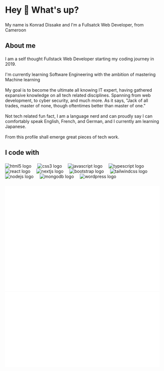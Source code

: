 <h1 align="left">Hey 👋 What's up?</h1>

###

<p align="left">My name is Konrad Dissake and I'm a Fullsatck Web Developer, from Cameroon</p>

###

<h2 align="left">About me</h2>

###

<p align="left">I am a self thought Fullstack Web Developer starting my coding journey in 2019. <br><br>I'm currently learning Software Engineering with the ambition of mastering Machine learning<br><br>My goal is to become the ultimate all knowing IT expert, having gathered expansive knowledge on all tech related disciplines. Spanning from web development, to cyber security, and much more. As it says, "Jack of all trades, master of none, though oftentimes better than master of one."<br><br>Not tech related fun fact, I am a language nerd and can proudly say I can comfortably speak English, French, and German, and I currently am learning Japanese.<br><br>From this profile shall emerge great pieces of tech work.</p>

###

<h2 align="left">I code with</h2>

###

<div align="left">
  <img src="https://cdn.jsdelivr.net/gh/devicons/devicon/icons/html5/html5-original.svg" height="40" alt="html5 logo"  />
  <img width="12" />
  <img src="https://cdn.jsdelivr.net/gh/devicons/devicon/icons/css3/css3-original.svg" height="40" alt="css3 logo"  />
  <img width="12" />
  <img src="https://cdn.jsdelivr.net/gh/devicons/devicon/icons/javascript/javascript-original.svg" height="40" alt="javascript logo"  />
  <img width="12" />
  <img src="https://cdn.jsdelivr.net/gh/devicons/devicon/icons/typescript/typescript-original.svg" height="40" alt="typescript logo"  />
  <img width="12" />
  <img src="https://cdn.jsdelivr.net/gh/devicons/devicon/icons/react/react-original.svg" height="40" alt="react logo"  />
  <img width="12" />
  <img src="https://cdn.jsdelivr.net/gh/devicons/devicon/icons/nextjs/nextjs-original.svg" height="40" alt="nextjs logo"  />
  <img width="12" />
  <img src="https://cdn.jsdelivr.net/gh/devicons/devicon/icons/bootstrap/bootstrap-original.svg" height="40" alt="bootstrap logo"  />
  <img width="12" />
  <img src="https://skillicons.dev/icons?i=tailwind" height="40" alt="tailwindcss logo"  />
  <img width="12" />
  <img src="https://cdn.jsdelivr.net/gh/devicons/devicon/icons/nodejs/nodejs-original.svg" height="40" alt="nodejs logo"  />
  <img width="12" />
  <img src="https://cdn.jsdelivr.net/gh/devicons/devicon/icons/mongodb/mongodb-original.svg" height="40" alt="mongodb logo"  />
  <img width="12" />
  <img src="https://cdn.jsdelivr.net/gh/devicons/devicon/icons/wordpress/wordpress-original.svg" height="40" alt="wordpress logo"  />
</div>

###

![](https://raw.githubusercontent.com/konraddissake1808/gitStats/actions_branch/generated_images/overview.svg)
![](https://raw.githubusercontent.com/konraddissake1808/gitStats/actions_branch/generated_images/languages.svg)

###

<!--
**konraddissake1808/konraddissake1808** is a ✨ _special_ ✨ repository because its `README.md` (this file) appears on your GitHub profile.

Here are some ideas to get you started:

- 🔭 I’m currently working on ...
- 🌱 I’m currently learning ...
- 👯 I’m looking to collaborate on ...
- 🤔 I’m looking for help with ...
- 💬 Ask me about ...
- 📫 How to reach me: ...
- 😄 Pronouns: ...
- ⚡ Fun fact: ...
-->

